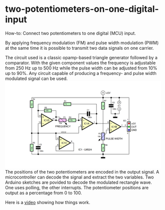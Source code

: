 # two-potentiometers-on-one-digital-input
How-to: Connect two potentiometers to one digital (MCU) input.

By applying frequency modulation (FM) and pulse width modulation (PWM) at the same time it is possible to transmit two data signals on one carrier.

The circuit used is a classic opamp-based triangle generator followed by a comparator. With the given component values the frequency is adjustable from 250 Hz up to 500 Hz while the pulse width can be adjusted from 10% up to 90%. Any circuit capable of producing a frequency- and pulse width modulated signal can be used.
![220152-elektor-schematic](https://github.com/ClemensAtElektor/two-potentiometers-on-one-digital-input/blob/main/220152-001-full.png)
The positions of the two potentiometers are encoded in the output signal. A microcontroller can decode the signal and extract the two variables. Two Arduino sketches are povided to decode the modulated rectangle wave. One uses polling, the other interrupts. The potentiometer positions are output as a percentage from 0 to 100.

Here is a [video](https://youtu.be/OXt8EQwODsc) showing how things work.
